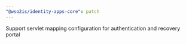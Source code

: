 ```yaml
---
"@wso2is/identity-apps-core": patch
---
```


Support servlet mapping configuration for authentication and recovery portal
